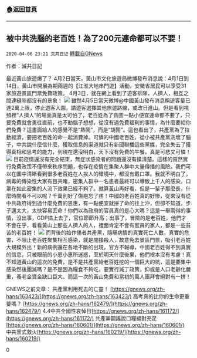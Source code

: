 ###  [:house:返回首頁](https://github.com/ourhimalayas/txt)
---

## 被中共洗腦的老百姓！為了200元連命都可以不要！
`2020-04-06 23:21 灭共日记` [轉載自GNews](https://gnews.org/zh-hant/164453/)

作者：滅共日記

最近黃山旅遊爆了？ 4月2日當天，黃山市文化旅遊局微博發布消息說：4月1日到14日，黃山市開展為期兩週的【江淮大地串門遊】活動，安徽省居民可以享受31家旅遊景區門票免費政策。 4月3日，就在網上看到了遊客排隊，人擠人，相互之間連縫隙都沒有的景象！
![](https://s3-ap-northeast-1.amazonaws.com/news.guo.offload.media/wp-content/uploads/2020/04/06232019/1-44.jpg)
雖然4月5日當天微博@中國黃山發布消息稱遊客量已達2萬上限，停止遊客入園，請遊客選擇其他旅遊路線，或改日進山。但是看到視頻裡“人擠人”的場面真是太可怕了，老百姓為了貪圖一點小便宜連命都不要了，只要免費就會勇往直前，也不動腦子想想，從沒有過免費福利的事情，為什麼要給你們免費？這畫面給人的感覺不是“熱鬧”，而是“胡鬧”。這也看出了，共產黨為了拉動經濟，要把老百姓的命一起消費掉。可憐的中國老百姓，從小被共產黨洗壞了腦子，中共說什麼信什麼，獲取信息的渠道就只有新聞聯播這些黨媒，完全失去了獲得真相和思考的能力，到現在還沒明白，天下沒有免費的午餐，真是可悲又可憐！
![](https://s3-ap-northeast-1.amazonaws.com/news.guo.offload.media/wp-content/uploads/2020/04/06232029/2-31.jpg)
目前疫情還沒有完全結束，無症狀感染者的問題還沒有摸清楚。這樣的貿然實行免費政策不僅帶來秩序問題，也存在疫情在集聚人群中大量傳播的風險。我們可以在圖中清晰看到很多老百姓在人挨人的環境中，都沒有戴口罩。我就不明白了，病毒的傳染性大家有目共睹，密集人群中一名患者最終可以導致上千人的感染，口罩在如此密集的人流下效果已經不夠了。就算黃山再好看，但是一輩子那麼長，什麼時間看不可以呢？千萬別好了傷疤忘了疼！中國的老百姓真的好慘，從來沒有從中共政府得到過什麼免費的恩惠，有一點便宜就拼了命的往上沖，但卻不知道，步子邁太大，太快容易丟命！你們以為政府的官員真的是心大嗎？這是一舉兩得的事情，沒出事，GDP搞上去了，官位節節升高；出事了，冒險的是老百姓，他們才不會在乎，看看黃山上那些人擠人的人，裡面肯定不會有官員的家人，都是一些貧苦的老百姓！
![](https://s3-ap-northeast-1.amazonaws.com/news.guo.offload.media/wp-content/uploads/2020/04/06232039/3-25.jpg)
而背後的始作俑者共產黨，隱瞞病情的真實死亡人數，真實的危害，不阻止老百姓聚集相互感染，就是間接殺人，故意免去景區門票，吸引老百姓大規模外出！新的病例還在各地不斷的出現，官方不報導，中國老百姓得不到真實的信息，只被眼前的小恩小惠所迷惑，至於明天什麼後果，他們根本沒有考慮！真不知道黃山的這次的免費，是不是共產黨給老百姓挖的一個巨大的坑，這是要集中感染然後團滅嗎？是不是因為糧食不夠吃，要實行減丁政策，抑或是人口老齡化嚴重，養老金資金缺口巨大、而這一次的黃山免費和當初的萬人團拜會絕對有一拼！

GNEWS之前文章： 
共產黨利用死去的亡靈！ [https://gnews.org/zh-hans/163423/](https://gnews.org/zh-hans/163423/) 
高考真的比你的生命更重要嗎？ [https://gnews.org/zh-hans/162479/](https://gnews.org/zh-hans/162479/) 
 4.4中共全國性哀悼日[https://gnews.org/zh-hans/161172/](https://gnews.org/zh-hans/161172/) 
共產黨闢謠說口糧絕對充足[https://gnews.org/zh-hans/160601/](https://gnews.org/zh-hans/160601/) 
中共黨式救火[https://gnews.org/zh-hans/160219/](https://gnews.org/zh-hans/160219/)

0
